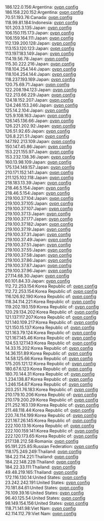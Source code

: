 186.122.0.156:Argentina: [ovpn config](vpn/186_122_0_156.ovpn)  
186.158.220.152:Argentina: [ovpn config](vpn/186_158_220_152.ovpn)  
70.51.193.76:Canada: [ovpn config](vpn/70_51_193_76.ovpn)  
118.99.81.184:Indonesia: [ovpn config](vpn/118_99_81_184.ovpn)  
101.203.3.135:Japan: [ovpn config](vpn/101_203_3_135.ovpn)  
106.150.115.173:Japan: [ovpn config](vpn/106_150_115_173.ovpn)  
106.159.164.111:Japan: [ovpn config](vpn/106_159_164_111.ovpn)  
112.139.200.128:Japan: [ovpn config](vpn/112_139_200_128.ovpn)  
113.153.120.123:Japan: [ovpn config](vpn/113_153_120_123.ovpn)  
113.197.183.149:Japan: [ovpn config](vpn/113_197_183_149.ovpn)  
114.19.56.78:Japan: [ovpn config](vpn/114_19_56_78.ovpn)  
115.30.222.216:Japan: [ovpn config](vpn/115_30_222_216.ovpn)  
118.104.254.144:Japan: [ovpn config](vpn/118_104_254_144.ovpn)  
118.104.254.144:Japan: [ovpn config](vpn/118_104_254_144.ovpn)  
118.237.193.169:Japan: [ovpn config](vpn/118_237_193_169.ovpn)  
120.75.69.71:Japan: [ovpn config](vpn/120_75_69_71.ovpn)  
122.208.194.123:Japan: [ovpn config](vpn/122_208_194_123.ovpn)  
122.213.66.229:Japan: [ovpn config](vpn/122_213_66_229.ovpn)  
124.18.152.207:Japan: [ovpn config](vpn/124_18_152_207.ovpn)  
124.246.153.246:Japan: [ovpn config](vpn/124_246_153_246.ovpn)  
125.14.2.104:Japan: [ovpn config](vpn/125_14_2_104.ovpn)  
125.9.108.163:Japan: [ovpn config](vpn/125_9_108_163.ovpn)  
126.145.136.66:Japan: [ovpn config](vpn/126_145_136_66.ovpn)  
126.221.202.92:Japan: [ovpn config](vpn/126_221_202_92.ovpn)  
126.51.92.65:Japan: [ovpn config](vpn/126_51_92_65.ovpn)  
126.8.221.51:Japan: [ovpn config](vpn/126_8_221_51.ovpn)  
147.192.213.109:Japan: [ovpn config](vpn/147_192_213_109.ovpn)  
150.147.45.86:Japan: [ovpn config](vpn/150_147_45_86.ovpn)  
153.221.155.97:Japan: [ovpn config](vpn/153_221_155_97.ovpn)  
153.232.138.36:Japan: [ovpn config](vpn/153_232_138_36.ovpn)  
160.13.98.109:Japan: [ovpn config](vpn/160_13_98_109.ovpn)  
175.134.149.157:Japan: [ovpn config](vpn/175_134_149_157.ovpn)  
210.171.152.141:Japan: [ovpn config](vpn/210_171_152_141.ovpn)  
211.125.102.118:Japan: [ovpn config](vpn/211_125_102_118.ovpn)  
218.183.13.39:Japan: [ovpn config](vpn/218_183_13_39.ovpn)  
218.46.5.154:Japan: [ovpn config](vpn/218_46_5_154.ovpn)  
218.46.5.154:Japan: [ovpn config](vpn/218_46_5_154.ovpn)  
219.100.37.104:Japan: [ovpn config](vpn/219_100_37_104.ovpn)  
219.100.37.105:Japan: [ovpn config](vpn/219_100_37_105.ovpn)  
219.100.37.107:Japan: [ovpn config](vpn/219_100_37_107.ovpn)  
219.100.37.13:Japan: [ovpn config](vpn/219_100_37_13.ovpn)  
219.100.37.177:Japan: [ovpn config](vpn/219_100_37_177.ovpn)  
219.100.37.182:Japan: [ovpn config](vpn/219_100_37_182.ovpn)  
219.100.37.19:Japan: [ovpn config](vpn/219_100_37_19.ovpn)  
219.100.37.31:Japan: [ovpn config](vpn/219_100_37_31.ovpn)  
219.100.37.49:Japan: [ovpn config](vpn/219_100_37_49.ovpn)  
219.100.37.51:Japan: [ovpn config](vpn/219_100_37_51.ovpn)  
219.100.37.55:Japan: [ovpn config](vpn/219_100_37_55.ovpn)  
219.100.37.58:Japan: [ovpn config](vpn/219_100_37_58.ovpn)  
219.100.37.86:Japan: [ovpn config](vpn/219_100_37_86.ovpn)  
219.100.37.87:Japan: [ovpn config](vpn/219_100_37_87.ovpn)  
219.100.37.96:Japan: [ovpn config](vpn/219_100_37_96.ovpn)  
27.114.68.30:Japan: [ovpn config](vpn/27_114_68_30.ovpn)  
60.101.84.33:Japan: [ovpn config](vpn/60_101_84_33.ovpn)  
112.72.253.154:Korea Republic of: [ovpn config](vpn/112_72_253_154.ovpn)  
112.72.253.154:Korea Republic of: [ovpn config](vpn/112_72_253_154.ovpn)  
116.126.92.190:Korea Republic of: [ovpn config](vpn/116_126_92_190.ovpn)  
118.34.114.221:Korea Republic of: [ovpn config](vpn/118_34_114_221.ovpn)  
119.202.193.159:Korea Republic of: [ovpn config](vpn/119_202_193_159.ovpn)  
120.29.134.202:Korea Republic of: [ovpn config](vpn/120_29_134_202.ovpn)  
121.137.117.207:Korea Republic of: [ovpn config](vpn/121_137_117_207.ovpn)  
121.140.109.217:Korea Republic of: [ovpn config](vpn/121_140_109_217.ovpn)  
121.150.15.137:Korea Republic of: [ovpn config](vpn/121_150_15_137.ovpn)  
121.163.79.124:Korea Republic of: [ovpn config](vpn/121_163_79_124.ovpn)  
121.167.145.46:Korea Republic of: [ovpn config](vpn/121_167_145_46.ovpn)  
124.53.127.143:Korea Republic of: [ovpn config](vpn/124_53_127_143.ovpn)  
14.33.15.202:Korea Republic of: [ovpn config](vpn/14_33_15_202.ovpn)  
14.36.151.89:Korea Republic of: [ovpn config](vpn/14_36_151_89.ovpn)  
14.58.125.66:Korea Republic of: [ovpn config](vpn/14_58_125_66.ovpn)  
175.205.121.12:Korea Republic of: [ovpn config](vpn/175_205_121_12.ovpn)  
180.67.6.123:Korea Republic of: [ovpn config](vpn/180_67_6_123.ovpn)  
180.70.144.31:Korea Republic of: [ovpn config](vpn/180_70_144_31.ovpn)  
1.234.138.87:Korea Republic of: [ovpn config](vpn/1_234_138_87.ovpn)  
1.246.154.67:Korea Republic of: [ovpn config](vpn/1_246_154_67.ovpn)  
203.251.76.183:Korea Republic of: [ovpn config](vpn/203_251_76_183.ovpn)  
210.179.10.206:Korea Republic of: [ovpn config](vpn/210_179_10_206.ovpn)  
210.179.200.29:Korea Republic of: [ovpn config](vpn/210_179_200_29.ovpn)  
211.252.163.139:Korea Republic of: [ovpn config](vpn/211_252_163_139.ovpn)  
211.48.118.44:Korea Republic of: [ovpn config](vpn/211_48_118_44.ovpn)  
220.74.114.199:Korea Republic of: [ovpn config](vpn/220_74_114_199.ovpn)  
221.167.26.145:Korea Republic of: [ovpn config](vpn/221_167_26_145.ovpn)  
222.100.13.16:Korea Republic of: [ovpn config](vpn/222_100_13_16.ovpn)  
222.100.159.141:Korea Republic of: [ovpn config](vpn/222_100_159_141.ovpn)  
222.120.173.65:Korea Republic of: [ovpn config](vpn/222_120_173_65.ovpn)  
217.138.212.58:Romania: [ovpn config](vpn/217_138_212_58.ovpn)  
95.191.225.85:Russian Federation: [ovpn config](vpn/95_191_225_85.ovpn)  
118.175.249.249:Thailand: [ovpn config](vpn/118_175_249_249.ovpn)  
184.22.114.221:Thailand: [ovpn config](vpn/184_22_114_221.ovpn)  
184.22.148.228:Thailand: [ovpn config](vpn/184_22_148_228.ovpn)  
184.22.33.111:Thailand: [ovpn config](vpn/184_22_33_111.ovpn)  
49.48.219.165:Thailand: [ovpn config](vpn/49_48_219_165.ovpn)  
172.116.130.14:United States: [ovpn config](vpn/172_116_130_14.ovpn)  
23.242.242.191:United States: [ovpn config](vpn/23_242_242_191.ovpn)  
70.181.84.61:United States: [ovpn config](vpn/70_181_84_61.ovpn)  
76.109.39.16:United States: [ovpn config](vpn/76_109_39_16.ovpn)  
96.40.125.54:United States: [ovpn config](vpn/96_40_125_54.ovpn)  
98.149.154.156:United States: [ovpn config](vpn/98_149_154_156.ovpn)  
118.71.141.98:Viet Nam: [ovpn config](vpn/118_71_141_98.ovpn)  
42.114.112.79:Viet Nam: [ovpn config](vpn/42_114_112_79.ovpn)  
